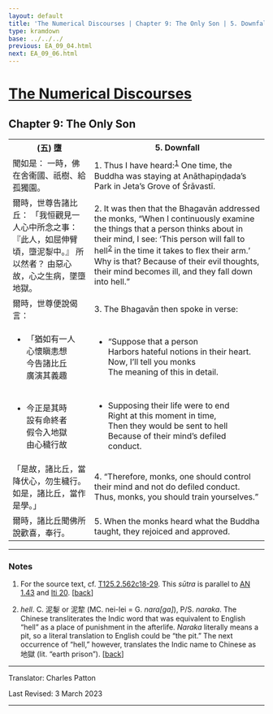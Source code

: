 ```yaml
---
layout: default
title: 'The Numerical Discourses | Chapter 9: The Only Son | 5. Downfall'
type: kramdown
base: ../../../
previous: EA_09_04.html
next: EA_09_06.html
---
```


<h1><a href='../index.html'>The Numerical Discourses</a></h1>
<h2>Chapter 9: The Only Son</h2>

<table class="trans">
  <th class='ch'>(五) 墮</th>
  <th class='en'>5. Downfall</th>
  <tr>
    <td class='ch' title='T125.2.562c18'>聞如是： 一時，佛在舍衞國、祇樹、給孤獨園。</td>
    <td id='p1'>1. Thus I have heard:<sup id="ref1"><a href="#n1">1</a></sup> One time, the Buddha was staying at Anāthapiṇḍada’s Park in Jeta’s Grove of Śrāvastī.</td>
  </tr>
  <tr>
    <td class='ch' title='T125.2.562c19'>爾時，世尊告諸比丘： 「我恒觀見一人心中所念之事： 『此人，如屈伸臂頃，墮泥㴝中。』 所以然者？ 由惡心故，心之生病，墜墮地獄。</td>
    <td id='p2'>2. It was then that the Bhagavān addressed the monks, “When I continuously examine the things that a person thinks about in their mind, I see: ‘This person will fall to hell<sup id="ref2"><a href="#n2">2</a></sup> in the time it takes to flex their arm.’ Why is that? Because of their evil thoughts, their mind becomes ill, and they fall down into hell.”</td>
  </tr>
  <tr>
    <td class='ch' title='T125.2.562c22'>爾時，世尊便說偈言：</td>
    <td id='p3'>3. The Bhagavān then spoke in verse:</td>
  </tr>
<tr>
  <td title='T125.2.562c23'><ul class='verse'>
    <li class='ch'>「猶如有一人<br/>
    心懷瞋恚想<br/>
    今告諸比丘<br/>
    廣演其義趣</li>
  </ul></td>
  <td><ul class='verse'>
    <li>“Suppose that a person<br/>
    Harbors hateful notions in their heart.<br/>
    Now, I’ll tell you monks<br/>
    The meaning of this in detail.</li>
  </ul></td>
</tr>
<tr>
  <td title='T125.2.562c25'><ul class='verse'>
    <li class='ch'>今正是其時<br/>
    設有命終者<br/>
    假令入地獄<br/>
    由心穢行故</li>
  </ul></td>
  <td><ul class='verse'>
    <li>Supposing their life were to end<br/>
    Right at this moment in time,<br/>
    Then they would be sent to hell<br/>
    Because of their mind’s defiled conduct.</li>
  </ul></td>
</tr>
  <tr>
    <td class='ch' title='T125.2.562c27'>「是故，諸比丘，當降伏心，勿生穢行。 如是，諸比丘，當作是學。」</td>
    <td id='p4'>4. “Therefore, monks, one should control their mind and not do defiled conduct. Thus, monks, you should train yourselves.”</td>
  </tr>
  <tr>
    <td class='ch' title='T125.2.562c28'>爾時，諸比丘聞佛所說歡喜，奉行。</td>
    <td id='p5'>5. When the monks heard what the Buddha taught, they rejoiced and approved.</td>
  </tr>
</table>

<hr/>

<h3 id="notes">Notes</h3>

<ol class="notes-list">
<li id="n1"><p>For the source text, cf. <a href="https://cbetaonline.dila.edu.tw/zh/T02n0125_p0562c18" target="_blank">T125.2.562c18-29</a>. This <em>sūtra</em> is parallel to <a href="https://www.suttacentral.net/an1.43" target="_blank">AN 1.43</a> and <a href="https://www.suttacentral.net/iti20" target="_blank">Iti 20</a>. [<a href="#ref1">back</a>]</p></li>
<li id="n2"><p><em>hell</em>. C. 泥㴝 or 泥犂 (MC. nei-lei = G. <em>nara[ga]</em>), P/S. <em>naraka</em>. The Chinese transliterates the Indic word that was equivalent to English “hell” as a place of punishment in the afterlife. <em>Naraka</em> literally means a pit, so a literal translation to English could be “the pit.” The next occurrence of “hell,” however, translates the Indic name to Chinese as 地獄 (lit. “earth prison”). [<a href="#ref2">back</a>]</p></li>
</ol>
<hr/>

<p class="translator">Translator: Charles Patton</p>
<p class='revised'>Last Revised: 3 March 2023</p>

<hr/>